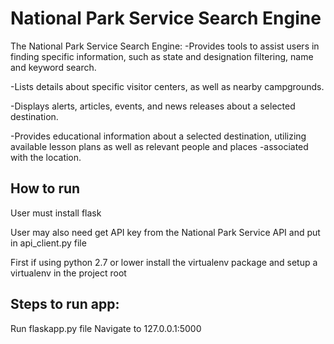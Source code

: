 # National Park Service Search Engine
The National Park Service Search Engine:
-Provides tools to assist users in finding specific information, such as state and designation filtering, name and keyword search.

-Lists details about specific visitor centers, as well as nearby campgrounds.

-Displays alerts, articles, events, and news releases about a selected destination.

-Provides educational information about a selected destination, utilizing available lesson plans as well as relevant people and places -associated with the location.

## How to run
User must install flask

User may also need get API key from the National Park Service API and put in api_client.py file

First if using python 2.7 or lower install the virtualenv package and setup a virtualenv in the project root

## Steps to run app:

Run flaskapp.py file
Navigate to 127.0.0.1:5000
